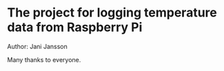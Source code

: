 # The project for logging temperature data from Raspberry Pi

Author: Jani Jansson

Many thanks to everyone.
